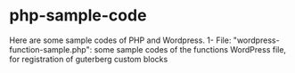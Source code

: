 # php-sample-code

Here are some sample codes of PHP and Wordpress.
1- File: "wordpress-function-sample.php": some sample codes of the functions WordPress file, for registration of guterberg custom blocks
